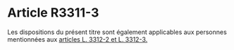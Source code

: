 # Article R3311-3

Les dispositions du présent titre sont également applicables aux personnes mentionnées aux [articles L. 3312-2 et L. 3312-3.][1]

 [1]: /affichCodeArticle.do?cidTexte=LEGITEXT000006072050&idArticle=LEGIARTI000006902955&dateTexte=&categorieLien=cid